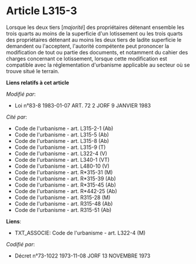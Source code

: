# Article L315-3

Lorsque les deux tiers [*majorité*] des propriétaires détenant ensemble les trois quarts au moins de la superficie d'un
lotissement ou les trois quarts des propriétaires détenant au moins les deux tiers de ladite superficie le demandent ou
l'acceptent, l'autorité compétente peut prononcer la modification de tout ou partie des documents, et notamment du cahier des
charges concernant ce lotissement, lorsque cette modification est compatible avec la réglementation d'urbanisme applicable au
secteur où se trouve situé le terrain.

**Liens relatifs à cet article**

_Modifié par_:

  - Loi n°83-8 1983-01-07 ART. 72 2 JORF 9 JANVIER 1983

_Cité par_:

  - Code de l'urbanisme - art. L315-2-1 (Ab)
  - Code de l'urbanisme - art. L315-5 (Ab)
  - Code de l'urbanisme - art. L315-8 (Ab)
  - Code de l'urbanisme - art. L315-9 (T)
  - Code de l'urbanisme - art. L322-4 (V)
  - Code de l'urbanisme - art. L340-1 (VT)
  - Code de l'urbanisme - art. L480-10 (V)
  - Code de l'urbanisme - art. R*315-31 (M)
  - Code de l'urbanisme - art. R*315-39 (Ab)
  - Code de l'urbanisme - art. R*315-45 (Ab)
  - Code de l'urbanisme - art. R*442-25 (Ab)
  - Code de l'urbanisme - art. R315-28 (M)
  - Code de l'urbanisme - art. R315-48 (Ab)
  - Code de l'urbanisme - art. R315-51 (Ab)

**Liens**:

  - TXT_ASSOCIE: Code de l'urbanisme - art. L322-4 (M)

_Codifié par_:

  - Décret n°73-1022 1973-11-08 JORF 13 NOVEMBRE 1973
